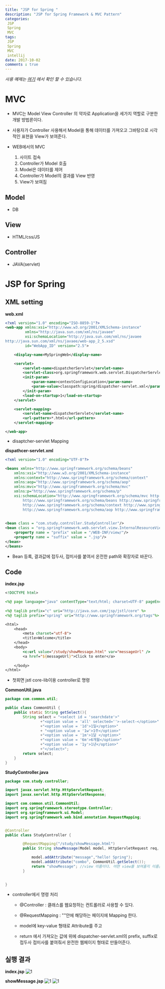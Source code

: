 ```yaml
---
title: "JSP for Spring "
description: "JSP for Spring Framework & MVC Pattern"
categories: 
 JSP 
 Spring
 MVC
tags: 
 JSP
 Spring
 MVC
 intellij
date: 2017-10-02 
comments : true
---
```


_사용 예제는 [여기](https://github.com/kwakkwakkwak/JSP_Spring) 에서 확인 할 수 있습니다._

# MVC

* MVC는 Model View Controller 의 약자로 Application을 세가지 역할로 구분한 개발 방법론이다.

* 사용자가 Controller 사용해서 Model을 통해 데이터를 가져오고 그바탕으로 시각적인 표현을 View가 보여준다.

* WEB에서의 MVC
    1. 사이트 접속
    2. Controller가 Model 호출
    3. Model은 데이터를 제어
    4. Controller가 Model의 결과를 View 반영
    5. View가 보여짐
    
## Model
* DB

## View
* HTML/css/JS

## Controller
* JAVA(servlet)

# JSP for Spring

## XML setting 

**web.xml**
```xml
<?xml version="1.0" encoding="ISO-8859-1"?>
<web-app xmlns:xsi="http://www.w3.org/2001/XMLSchema-instance"
         xmlns="http://java.sun.com/xml/ns/javaee"
         xsi:schemaLocation="http://java.sun.com/xml/ns/javaee
http://java.sun.com/xml/ns/javaee/web-app_2_5.xsd"
         id="WebApp_ID" version="2.5">

    <display-name>MySpringWeb</display-name>

    <servlet>
        <servlet-name>dispatcherServlet</servlet-name>
        <servlet-class>org.springframework.web.servlet.DispatcherServlet</servlet-class>
        <init-param>
            <param-name>contextConfigLocation</param-name>
            <param-value>classpath:spring/dispatcher-servlet.xml</param-value>
        </init-param>
        <load-on-startup>1</load-on-startup>
    </servlet>

    <servlet-mapping>
        <servlet-name>dispatcherServlet</servlet-name>
        <url-pattern>*.html</url-pattern>
    </servlet-mapping>

</web-app>

```
* disaptcher-servlet Mapping

**dispathcer-servlet.xml**
```xml
<?xml version="1.0" encoding="UTF-8"?>

<beans xmlns="http://www.springframework.org/schema/beans"
	xmlns:xsi="http://www.w3.org/2001/XMLSchema-instance"
	xmlns:context="http://www.springframework.org/schema/context"
	xmlns:aop="http://www.springframework.org/schema/aop"
	xmlns:mvc="http://www.springframework.org/schema/mvc"
	xmlns:p="http://www.springframework.org/schema/p"
	xsi:schemaLocation="http://www.springframework.org/schema/mvc http://www.springframework.org/schema/mvc/spring-mvc-3.2.xsd
		http://www.springframework.org/schema/beans http://www.springframework.org/schema/beans/spring-beans.xsd
		http://www.springframework.org/schema/context http://www.springframework.org/schema/context/spring-context.xsd
		http://www.springframework.org/schema/aop http://www.springframework.org/schema/aop/spring-aop-3.2.xsd">
    
  
<bean class = "com.study.controller.StudyController"/>
<bean class = "org.springframework.web.servlet.view.InternalResourceViewResolver" p:order="1">
	<property name = "prefix" value = "/WEB-INF/view/"/>
	<property name = "suffix" value = ".jsp"/>
</bean>
</beans>

```
* Bean 등록, 결과값에 접두사, 접미사를 붙여서 온전한 path와 확장자로 바꾼다.

## Code

**index.jsp**
```jsp
<!DOCTYPE html>

<%@ page language="java" contentType="text/html; charset=UTF-8" pageEncoding="UTF-8"%>
    
<%@ taglib prefix="c" uri="http://java.sun.com/jsp/jstl/core" %>
<%@ taglib prefix="spring" uri="http://www.springframework.org/tags"%>

<html>
	<head>
		<meta charset="utf-8">
		<title>Welcome</title>
	</head> 
	<body>
		<c:url value="/study/showMessage.html" var="messageUrl" />
		<a href="${messageUrl}">Click to enter</a>
	
	</body>
</html>

```

* 첫회면 jstl core-lib이용 controller로 명령


**CommonUtil.java**

```java
package com.common.util;

public class CommonUtil {
    public static String getSelect(){
        String select = "<select id = 'searchdate'>"
                +"<option value = 'all' selected=''>-select-</option>"
                +"<option value = '1d'>1일</option>"
                + "<option value = '1w'>1주</option>"
                +"<option value = '1m'>1달 </option>"
                +"<option value = '6m'>6개월</option>"
                +"<option value = '1y'>1년</option>"
                +"</select>";
        return select;
    }
}
```
**StudyController.java**
```java
package com.study.controller;

import javax.servlet.http.HttpServletRequest;
import javax.servlet.http.HttpServletResponse;

import com.common.util.CommonUtil;
import org.springframework.stereotype.Controller;
import org.springframework.ui.Model;
import org.springframework.web.bind.annotation.RequestMapping;


@Controller
public class StudyController {

		@RequestMapping("/study/showMessage.html")
		public String showMessage(Model model, HttpServletRequest req, HttpServletResponse res) {

			model.addAttribute("message","hello! Spring");
			model.addAttribute("combo", CommonUtil.getSelect());
			return "showMessage"; //view 이름이다. 어떤 view를 보여줄지 이름을 정해줌.
		}		

	
}

```

* controller에서 명령 처리

    * @Controller : 클래스를 웹요청하는 컨트롤러로 사용할 수 있다.
    
    * @RequestMapping : ""안에 해당하는 페이지에 Mapping 한다.
    
    * model에 key-value 형태로 Attribute를 주고
    
    * return 에서 가져오는 값에 위에 dispatcher-servlet.xml의 prefix, suffix로 접두사 접미사를 붙여줘서 완전한 웹페이지 형태로 만들어준다.
    
## 실행 결과

**index.jsp**
![1](/assets/images/jspForSpring/1.png)

**showMessage.jsp**
![1](/assets/images/jspForSpring/2.png)
![1](/assets/images/jspForSpring/3.png)

    